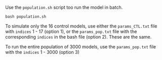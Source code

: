 Use the `population.sh` script too run the model in batch. 

    bash population.sh

To simulate only the 16 control models, use either the `params_CTL.txt` file with `indices` 1 - 17 (option 1), or
the `params_pop.txt` file with the corresponding `indices` in the bash file (option 2). 
These are the same.
 
To run the entire population of 3000 models, use the `params_pop.txt` file with the `indices` 1 - 3000 (option 3)
